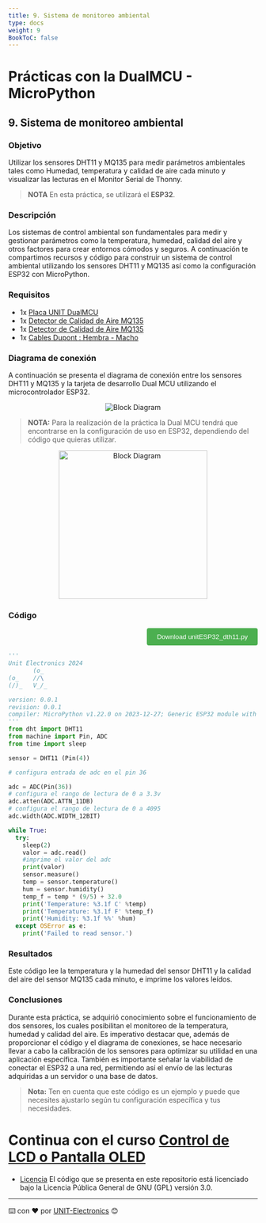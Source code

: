 ```yaml
---
title: 9. Sistema de monitoreo ambiental
type: docs
weight: 9
BookToC: false
---
```


# Prácticas con la DualMCU - MicroPython

## 9. Sistema de monitoreo ambiental 
###  Objetivo
Utilizar los sensores DHT11 y MQ135 para medir parámetros ambientales tales como Humedad, temperatura y calidad de aire cada minuto y visualizar las lecturas en el Monitor Serial de Thonny.
>**NOTA** En esta práctica, se utilizará el **ESP32**.


###  Descripción
Los sistemas de control ambiental son fundamentales para medir y gestionar parámetros como la temperatura, humedad, calidad del aire y otros factores para crear entornos cómodos y seguros. A continuación te compartimos recursos y código para construir un sistema de control ambiental utilizando los sensores DHT11 y MQ135 así como la configuración ESP32 con MicroPython.

###  Requisitos
+ 1x <a href="https://uelectronics.com/producto/unit-dualmcu-esp32-rp2040-tarjeta-de-desarrollo/" target="_blank">Placa UNIT  DualMCU</a>
+ 1x <a href="https://uelectronics.com/producto/modulo-ky-015-sensor-de-temperatura-y-humedad/" target="_blank">  Detector de Calidad de Aire MQ135</a>
+ 1x <a href="https://uelectronics.com/producto/mq-135-modulo-detector-de-calidad-de-aire/" target="_blank"> Detector de Calidad de Aire MQ135</a>
+ 1x <a href="https://uelectronics.com/producto/cables-dupont-largos-20cm-hh-mh-mm/" target="_blank">Cables Dupont : Hembra - Macho</a>


###  Diagrama de conexión 
A continuación se presenta el diagrama de conexión entre los sensores DHT11 y MQ135 y la tarjeta de desarrollo Dual MCU utilizando el microcontrolador ESP32.

<div style="text-align: center;">
<img src="/docs/9-Sistema_de_monitoreo/images/AR3578Diagrama.jpg" alt="Block Diagram" title="Block Diagram" >
</div>

> **NOTA:** Para la realización de la práctica la Dual MCU tendrá que encontrarse en la configuración de uso en ESP32, dependiendo del código que quieras utilizar.
> 

<div style="text-align: center;">
    <img src="/docs/2-Micropython/images/esp32_or_rasp.jpg" alt="Block Diagram" title="Block Diagram" style="width: 300px;">
    </div>

###  Código


<div style="text-align: right;">
    <a href="/docs/9-Sistema_de_monitoreo/code/unitESP32_dth11.py" download="unitESP32_dth11.py">
        <button style="background-color: #4CAF50; color: white; padding: 10px 20px; border: none; border-radius: 4px; cursor: pointer;">
            Download unitESP32_dth11.py
        </button>
    </a>
</div>

```python
'''
Unit Electronics 2024
       (o_
(o_    //\
(/)_   V_/_ 

version: 0.0.1
revision: 0.0.1
compiler: MicroPython v1.22.0 on 2023-12-27; Generic ESP32 module with ESP32
'''
from dht import DHT11
from machine import Pin, ADC
from time import sleep

sensor = DHT11 (Pin(4))

# configura entrada de adc en el pin 36

adc = ADC(Pin(36))
# configura el rango de lectura de 0 a 3.3v
adc.atten(ADC.ATTN_11DB)
# configura el rango de lectura de 0 a 4095
adc.width(ADC.WIDTH_12BIT)

while True:
  try:
    sleep(2)
    valor = adc.read()
    #imprime el valor del adc
    print(valor)
    sensor.measure()
    temp = sensor.temperature()
    hum = sensor.humidity()
    temp_f = temp * (9/5) + 32.0
    print('Temperature: %3.1f C' %temp)
    print('Temperature: %3.1f F' %temp_f)
    print('Humidity: %3.1f %%' %hum)
  except OSError as e:
    print('Failed to read sensor.')
```
###  Resultados 
Este código lee la temperatura y la humedad del sensor DHT11 y la calidad del aire del sensor MQ135 cada minuto, e imprime los valores leídos.


###  Conclusiones

Durante esta práctica, se adquirió conocimiento sobre el funcionamiento de dos sensores, los cuales posibilitan el monitoreo de la temperatura, humedad y calidad del aire. Es imperativo destacar que, además de proporcionar el código y el diagrama de conexiones, se hace necesario llevar a cabo la calibración de los sensores para optimizar su utilidad en una aplicación específica. También es importante señalar la viabilidad de conectar el ESP32 a una red, permitiendo así el envío de las lecturas adquiridas a un servidor o una base de datos.



> **Nota:** Ten en cuenta que este código es un ejemplo y puede que necesites ajustarlo según tu configuración específica y tus necesidades.



# Continua con el curso [Control de LCD o Pantalla OLED](/docs/10-control_de_pantalla_oled/)




* [Licencia](https://www.gnu.org/licenses/gpl-3.0.html) El código que se presenta en este repositorio está licenciado bajo la Licencia Pública General de GNU (GPL) versión 3.0.
---
⌨️ con ❤️ por [UNIT-Electronics](https://github.com/UNIT-Electronics) 😊